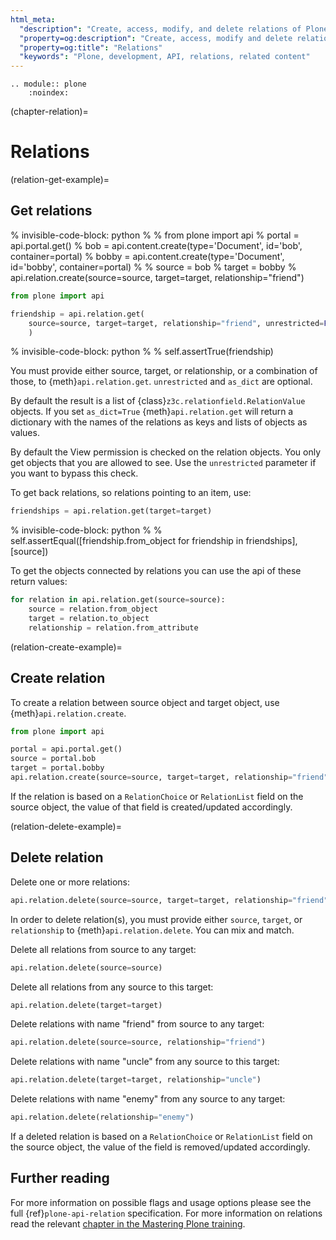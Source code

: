 ```yaml
---
html_meta:
  "description": "Create, access, modify, and delete relations of Plone content"
  "property=og:description": "Create, access, modify and delete relations of Plone content"
  "property=og:title": "Relations"
  "keywords": "Plone, development, API, relations, related content"
---
```


```{eval-rst}
.. module:: plone
    :noindex:
```

(chapter-relation)=

# Relations


(relation-get-example)=

## Get relations

% invisible-code-block: python
%
% from plone import api
% portal = api.portal.get()
% bob = api.content.create(type='Document', id='bob', container=portal)
% bobby = api.content.create(type='Document', id='bobby', container=portal)
%
% source = bob
% target = bobby
% api.relation.create(source=source, target=target, relationship="friend")

```python
from plone import api

friendship = api.relation.get(
    source=source, target=target, relationship="friend", unrestricted=False, as_dict=False
    )
```

% invisible-code-block: python
%
% self.assertTrue(friendship)

You must provide either source, target, or relationship, or a combination of those, to {meth}`api.relation.get`.
`unrestricted` and `as_dict` are optional.

By default the result is a list of {class}`z3c.relationfield.RelationValue` objects.
If you set `as_dict=True` {meth}`api.relation.get` will return a dictionary with the names of the relations as keys and lists of objects as values.

By default the View permission is checked on the relation objects.
You only get objects that you are allowed to see.
Use the `unrestricted` parameter if you want to bypass this check.

To get back relations, so relations pointing to an item, use:

```python
friendships = api.relation.get(target=target)
```

% invisible-code-block: python
%
% self.assertEqual([friendship.from_object for friendship in friendships], [source])

To get the objects connected by relations you can use the api of these return values:

```python
for relation in api.relation.get(source=source):
    source = relation.from_object
    target = relation.to_object
    relationship = relation.from_attribute
```


(relation-create-example)=

## Create relation

To create a relation between source object and target object, use {meth}`api.relation.create`.

```python
from plone import api

portal = api.portal.get()
source = portal.bob
target = portal.bobby
api.relation.create(source=source, target=target, relationship="friend")
```

If the relation is based on a `RelationChoice` or `RelationList` field on the source object, the value of that field is created/updated accordingly.

(relation-delete-example)=

## Delete relation

Delete one or more relations:

```python
api.relation.delete(source=source, target=target, relationship="friend")
```

In order to delete relation(s), you must provide either `source`, `target`, or `relationship` to {meth}`api.relation.delete`.
You can mix and match.

Delete all relations from source to any target:

```python
api.relation.delete(source=source)
```

Delete all relations from any source to this target:

```python
api.relation.delete(target=target)
```

Delete relations with name "friend" from source to any target:

```python
api.relation.delete(source=source, relationship="friend")
```

Delete relations with name "uncle" from any source to this target:

```python
api.relation.delete(target=target, relationship="uncle")
```

Delete relations with name "enemy" from any source to any target:

```python
api.relation.delete(relationship="enemy")
```

If a deleted relation is based on a `RelationChoice` or `RelationList` field on the source object, the value of the field is removed/updated accordingly.

## Further reading

For more information on possible flags and usage options please see the full {ref}`plone-api-relation` specification.
For more information on relations read the relevant [chapter in the Mastering Plone training](https://training.plone.org/5/mastering-plone/relations.html).
